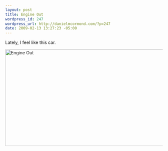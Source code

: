 ```yaml
--- 
layout: post
title: Engine Out
wordpress_id: 247
wordpress_url: http://danielmcormond.com/?p=247
date: 2009-02-13 13:27:23 -05:00
---
```

Lately, I feel like this car.

<a href="http://danielmcormond.com/wp-content/uploads/2009/02/escort_1300_out_560.jpg"><img class="alignnone size-full wp-image-246" title="Engine Out" src="http://danielmcormond.com/wp-content/uploads/2009/02/escort_1300_out_560.jpg" alt="Engine Out" width="560" height="310" /></a>
